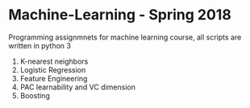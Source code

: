 # Machine-Learning - Spring 2018
Programming assignmnets for machine learning course, all scripts are written in python 3
1. K-nearest neighbors
2. Logistic Regression
3. Feature Engineering
4. PAC learnability and VC dimension
5. Boosting
